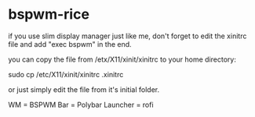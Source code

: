 # bspwm-rice

if you use slim display manager just like me, don't forget to edit the xinitrc file and add "exec bspwm" in the end.

you can copy the file from /etx/X11/xinit/xinitrc to your home directory:

sudo cp /etc/X11/xinit/xinitrc .xinitrc

or just simply edit the file from it's initial folder.

WM        = BSPWM
Bar       = Polybar
Launcher  = rofi
